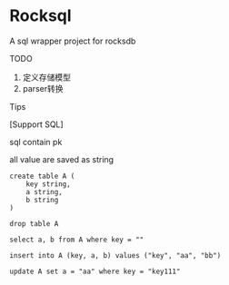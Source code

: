 Rocksql
========

A sql wrapper project for rocksdb

TODO

1. 定义存储模型
2. parser转换


Tips

[Support SQL]

sql contain pk

all value are saved as string

    create table A (
        key string,
        a string,
        b string
    )
    
    drop table A
    
    select a, b from A where key = ""
    
    insert into A (key, a, b) values ("key", "aa", "bb")
    
    update A set a = "aa" where key = "key111" 

